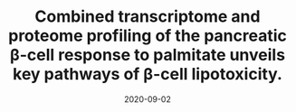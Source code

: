 ---
link: https://doi.org/10.1186/s12864-020-07003-0
journal: BMC Genomics
title: "Combined transcriptome and proteome profiling of the pancreatic β-cell response to palmitate unveils key pathways of β-cell lipotoxicity."
date: 2020-09-02
authors: Lytrivi, M., Ghaddar, K., Lopes, M., Rosengren, V., Piron, A., Yi, X., Johansson, H., Lehtiö, J., Igoillo-Esteve, M., Cunha, D.A., Marselli, L., Marchetti, P., Ortsäter, H., Eizirik, D.L., Cnop, M.
---